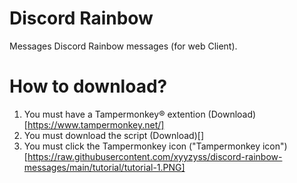# Discord Rainbow
Messages Discord Rainbow messages (for web Client). 
# How to download? 
1. You must have a Tampermonkey® extention (Download)[https://www.tampermonkey.net/]
2. You must download the script (Download)[]
3. You must click the Tampermonkey icon ("Tampermonkey icon")[https://raw.githubusercontent.com/xyyzyss/discord-rainbow-messages/main/tutorial/tutorial-1.PNG]
